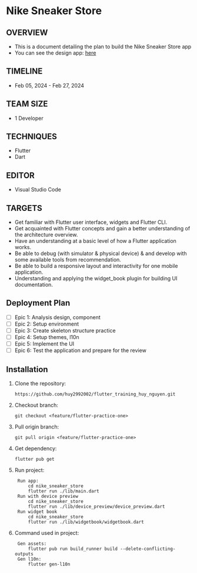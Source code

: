 # Nike Sneaker Store

## OVERVIEW
- This is a document detailing the plan to build the Nike Sneaker Store app
- You can see the design app: [here](https://www.figma.com/file/NeMkgnPe650F4yep27Xmwm/NikeSneakerStore?type=design&node-id=0%3A1&mode=design&t=CCrQNYUpdEDs4dUQ-1)

## TIMELINE
- Feb 05, 2024 - Feb 27, 2024

## TEAM SIZE
- 1 Developer

## TECHNIQUES
- Flutter
- Dart

## EDITOR
- Visual Studio Code

## TARGETS
- Get familiar with Flutter user interface, widgets and Flutter CLI.
- Get acquainted with Flutter concepts and gain a better understanding of the architecture overview.
- Have an understanding at a basic level of how a Flutter application works.
- Be able to debug (with simulator & physical device) & and develop with some available tools from recommendation.
- Be able to build a responsive layout and interactivity for one mobile application.
- Understanding and applying the widget_book plugin for building UI documentation.

## Deployment Plan
- [ ] Epic 1: Analysis design, component
- [ ] Epic 2: Setup environment
- [ ] Epic 3: Create skeleton structure practice
- [ ] Epic 4: Setup themes, l10n
- [ ] Epic 5: Implement the UI
- [ ] Epic 6: Test the application and prepare for the review

## Installation
1. Clone the repository:
​
    ```
    https://github.com/huy2992002/flutter_training_huy_nguyen.git
    ```
2. Checkout branch:
​
    ```
    git checkout <feature/flutter-practice-one> 
    ```
3. Pull origin branch:
​
    ```
    git pull origin <feature/flutter-practice-one> 
    ```
4. Get dependency:
​
    ```
    flutter pub get
    ```    
4. Run project:
   ```
    Run app:
        cd nike_sneaker_store
        flutter run ./lib/main.dart
    Run with device preview
        cd nike_sneaker_store
        flutter run ./lib/device_preview/device_preview.dart
    Run widget book
        cd nike_sneaker_store
        flutter run ./lib/widgetbook/widgetbook.dart     
   ```
5. Command used in project:
   ```
    Gen assets:
        flutter pub run build_runner build --delete-conflicting-outputs
    Gen l10n:
        flutter gen-l10n  
    ```